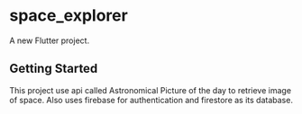 # space_explorer

A new Flutter project.

## Getting Started

This project use api called Astronomical Picture of the day to retrieve image of space.
Also uses firebase for authentication and firestore as its database.
